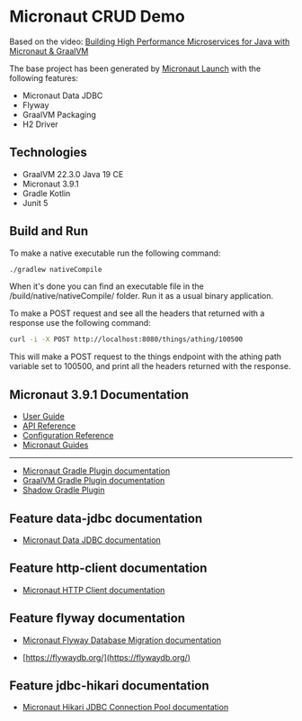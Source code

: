 # Micronaut CRUD Demo

Based on the video: [Building High Performance Microservices for Java with Micronaut & GraalVM](https://youtu.be/0PN3KeLNC5U)

The base project has been generated by [Micronaut Launch](https://micronaut.io/launch) with the following features:
- Micronaut Data JDBC
- Flyway
- GraalVM Packaging
- H2 Driver

## Technologies
- GraalVM 22.3.0 Java 19 CE
- Micronaut 3.9.1
- Gradle Kotlin
- Junit 5 

## Build and Run
To make a native executable run the following command:
```bash
./gradlew nativeCompile
```

When it's done you can find an executable file in the /build/native/nativeCompile/ folder. Run it as a usual binary application.

To make a POST request and see all the headers that returned with a response use the following command:

```bash
curl -i -X POST http://localhost:8080/things/athing/100500
```

This will make a POST request to the things endpoint with the athing path variable set to 100500, and print all the headers returned with the response.


## Micronaut 3.9.1 Documentation

- [User Guide](https://docs.micronaut.io/3.9.1/guide/index.html)
- [API Reference](https://docs.micronaut.io/3.9.1/api/index.html)
- [Configuration Reference](https://docs.micronaut.io/3.9.1/guide/configurationreference.html)
- [Micronaut Guides](https://guides.micronaut.io/index.html)
---

- [Micronaut Gradle Plugin documentation](https://micronaut-projects.github.io/micronaut-gradle-plugin/latest/)
- [GraalVM Gradle Plugin documentation](https://graalvm.github.io/native-build-tools/latest/gradle-plugin.html)
- [Shadow Gradle Plugin](https://plugins.gradle.org/plugin/com.github.johnrengelman.shadow)
## Feature data-jdbc documentation

- [Micronaut Data JDBC documentation](https://micronaut-projects.github.io/micronaut-data/latest/guide/index.html#jdbc)


## Feature http-client documentation

- [Micronaut HTTP Client documentation](https://docs.micronaut.io/latest/guide/index.html#httpClient)


## Feature flyway documentation

- [Micronaut Flyway Database Migration documentation](https://micronaut-projects.github.io/micronaut-flyway/latest/guide/index.html)

- [https://flywaydb.org/](https://flywaydb.org/)


## Feature jdbc-hikari documentation

- [Micronaut Hikari JDBC Connection Pool documentation](https://micronaut-projects.github.io/micronaut-sql/latest/guide/index.html#jdbc)


